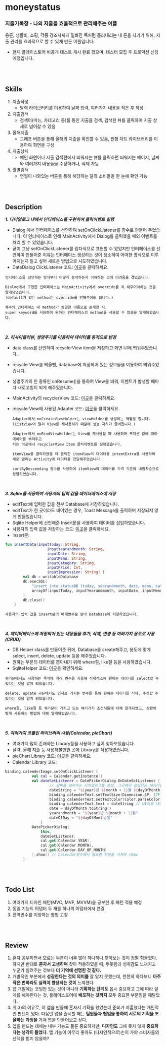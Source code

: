 # moneystatus

### 지출기록장 - 나의 지출을 효율적으로 관리해주는 어플
용돈, 생활비, 쇼핑, 각종 경조사까지 밑빠진 독처럼 흘러내리는 내 돈을 지키기 위해, 지출 관리를 효과적으로 할 수 있게 만든 어플입니다.
* 현재 플레이스토어 비공개 테스트 게시 완료 했으며, 테스터 모집 후 프로덕션 신청 예정입니다.

<br><br>

__Skills__
---
1. 지출작성
    - 달력 라이브러리를 이용하여 날짜 입력, 여러가지 내용을 적은 후 작성
2. 지출검색
    - 검색어(메뉴, 카테고리 등)를 통한 지출을 검색, 검색한 뷰를 클릭하여 지출 상세로 넘어갈 수 있음
3. 올해지출
    - 그래프 버튼을 통해 올해의 지출을 확인할 수 있음, 원형 차트 라이브러리를 이용하여 화면을 구성
4. 지출상세
    - 메인 화면이나 지출 검색란에서 띄워지는 뷰를 클릭하면 띄워지는 페이지, 날짜와 여러가지 내용들을 수정하거나, 삭제 가능
5. 월별검색
    - 연월이 나와있는 버튼을 통해 해당하는 달의 소비들을 한 눈에 확인 가능

<br><br>

__Description__
---

___1. 다이얼로그 내에서 인터페이스를 구현하여 클릭이벤트 실행___
- Dialog 에서 인터페이스를 선언하여 setOnClickListener를 함수로 만들어 주었습니다. 이 인터페이스로 인해 MainActivity에서 Dialog를 클릭했을 때의 이벤트를 처리 할 수 있었습니다.
- 굳이 그냥 setOnClickListener를 람다식으로 표현할 수 있었지만 인터페이스를 선언하여 만들어준 이유는 인터페이스 생성하는 것이 생소하여 어떠한 방식으로 이루어지는지 알고 싶어 새로운 방법으로 시도하였습니다.
- DateDialog ClickListener 코드: [이곳](https://github.com/JunHyeok0205/moneystatus/blob/master/app/src/main/java/com/JunHyeok0205/portfolio/moneystatus/DateDialog.kt)을 클릭하세요.

```
인터페이스를 선언하는 방식부터 어떻게 동작하는지 이해하는 것에 어려움을 겪었습니다.
```
```
Dialog에서 구현한 인터페이스는 MainActivity에서 override를 꼭 해주어야하는 것을 알게되었습니다.
(default가 있는 method는 override를 안해주어도 됩니다.)
```
```
복수의 인터페이스 내 method가 동일한 이름으로 존재할 시,
super keyword를 사용하여 원하는 인터페이스의 method를 사용할 수 있음을 알게되었습니다.
```


<br>


___2. 리사이클러뷰, 생명주기를 이용하여 데이터를 동적으로 변경___
- data class를 선언하여 recyclerView item을 저장하고 화면 UI에 띄워주었습니다.
- recyclerView를 띄울땐, database에 저장되어 있는 정보들을 이용하여 띄워주었습니다.
- 생명주기의 한 종류인 onResume()을 통하여 View를 띄워, 이벤트가 발생할 때마다 새로고침이 되게 해주었습니다.
- MainActivity의 recyclerView 코드: [이곳](https://github.com/JunHyeok0205/moneystatus/blob/master/app/src/main/java/com/JunHyeok0205/portfolio/moneystatus/MainActivity.kt)을 클릭하세요.
- recyclerView에 사용된 Adapter 코드: [이곳](https://github.com/JunHyeok0205/moneystatus/blob/master/app/src/main/java/com/JunHyeok0205/portfolio/moneystatus/ItemAdapter.kt)을 클릭하세요.

   ```
   Adapter에서 onCreateViewHolder는 viewHolder를 생성하는 역할을 합니다.
   (ListView와 달리 View를 재사용하기 때문에 성능 저하가 줄어듭니다.)
   ```
   ```
   Adapter에서 onBindViewHolder는 View를 재사용할 때 사용하며 포지션 값에 따라 데이터를 뿌려주고
   저는 이곳에서 recyclerView Item 클릭이벤트를 실행했습니다.
   ```
   ```
   itemView를 클릭하였을 때 클릭한 itemView의 데이터를 intentExtra를 사용하여 새로 열리는 Activity에 데이터를 전달해주었습니다.
   ```
   ```
   sortByDescending 함수를 사용하여 itemView의 데이터를 가격 기준의 내림차순으로 정렬하였습니다.
   ```


<br>


___3. Sqlite를 사용하여 사용자의 입력 값을 데이터베이스에 저장___
- editText에 입력한 값을 전부 Database에 저장하였습니다.
- editText가 한 곳이라도 비어있는 경우, Toast Message를 출력하며 저장되지 않게 만들었습니다.
- Sqlite Helper에 선언해준 Insert문을 사용하여 데이터를 삽입하였습니다.
- 사용자의 입력 값을 저장하는 코드: [이곳](https://github.com/JunHyeok0205/moneystatus/blob/master/app/src/main/java/com/JunHyeok0205/portfolio/moneystatus/MoneySpendingWrite.kt)을 클릭하세요.
- Insert문:
```kotlin
fun insertData(inputToday: String,
                   inputYearandmonth: String,
                   inputDate: String,
                   inputMenu: String,
                   inputCategory: String,
                   inputPrice: Int,
                   inputImpression: String) {
        val db = writableDatabase
        db.execSQL(
            "insert into statusDB (today, yearandmonth, date, menu, category, price, impression) values (?,?,?,?,?,?,?)",
            arrayOf(inputToday, inputYearandmonth, inputDate, inputMenu, inputCategory, inputPrice, inputImpression)
        )
        db.close()
    }
```
    사용자의 입력 값을 insert문의 매개변수로 받아 Database에 저장하였습니다.


<br>


___4. 데이터베이스에 저장되어 있는 내용들을 추가, 삭제, 변경 등 여러가지 용도로 사용(CRUD)___
- DB Helper class를 만들어준 뒤에, Database를 create해주고, 용도에 맞게 select, insert, delete, update 등을 해주었습니다.
- 원하는 부분의 데이터를 뽑아내기 위해 where절, like절 등을 사용하였습니다.
- SqliteHelper 코드: [이곳](https://github.com/JunHyeok0205/moneystatus/blob/master/app/src/main/java/com/JunHyeok0205/portfolio/moneystatus/DBHelper.kt)을 확인하세요.

```
쿼리문에서도 사용하는 목적에 따라 변수를 사용해 적재적소에 원하는 데이터를 select할 수 있다는 것을 알게 되었습니다.
```
```
delete, update 구문에서도 인자로 가지는 변수를 통해 원하는 데이터를 삭제, 수정할 수 있다는 것을 알게 되었습니다.
```
```
where절, like절 등 쿼리문이 가지고 있는 여러가지 조건식들에 대해 알게되었고, 상황에 맞게 사용하는 방법에 대해 알게되었습니다.
```


<br>


___5. 여러가지 코틀린 라이브러리 사용(Calendar, pieChart)___
- 여러가지 많이 존재하는 Library등을 사용하고 싶어 찾아보았습니다.
- 달력, 올해 지출 등 사용해볼만한 곳에 Library를 적용하였습니다.
- pieChart Library 코드: [이곳](https://github.com/JunHyeok0205/moneystatus/blob/master/app/src/main/java/com/JunHyeok0205/portfolio/moneystatus/GraphActivity.kt)을 클릭하세요.
- Calendar Library 코드: 
```kotlin
binding.calenderImage.setOnClickListener {
            val cal = Calendar.getInstance()
            val dateSetListener = DatePickerDialog.OnDateSetListener { view, year, month, dayOfMonth ->
                    // 날짜를 보여주는 다이얼로그를 생성, 그곳에서 삽입되는 데이터들을 view, year, month, dayOfMonth의 순서대로 dateSetListenter에 적용
                    dateString = "${year}년 ${month + 1}월 ${dayOfMonth}일"
                    binding.calenderText.setTextSize(Dimension.SP, 17F) // 달력 선택하고 날짜가 텍스트로 나올 때 크기 조정
                    binding.calenderText.setTextColor(Color.parseColor("#000000")) // 색 변경(검은색)
                    binding.calenderText.text = dateString // UI파일 내에 텍스트를 해당하는 날짜로 변경
                    date = dayOfMonth.toString()
                    yearandmonth = "${year}년 ${month + 1}월"
                    dateOfDay = "${dayOfMonth}일"
                }
            DatePickerDialog(
                this,
                dateSetListener,
                cal.get(Calendar.YEAR),
                cal.get(Calendar.MONTH),
                cal.get(Calendar.DAY_OF_MONTH)
            ).show() // Calendar함수에서 필요한 부분을 가져와 show
        }

```


<br><br>


__Todo List__
---
1. 여러가지 디자인 패턴(MVC, MVP, MVVM)을 공부한 후 패턴 적용 예정
2. 동일 기능의 어댑터 두 개를 하나의 어댑터에서 연결
3. 전역변수를 지양하는 방법 고찰


<br><br>


__Review__
---
1. 혼자 공부하면서 모르는 부분이 너무 많아 하나하나 찾아보는 것이 정말 힘들었다. 하지만 반대로 __혼자서 고생하며__ 찾아 적용하였을 때, 뿌듯함과 성취감도 느껴지고 누군가 알려주는 것보다 __더 기억에 선명한 것 같다.__
2. 개발적인 부분에서 __성장한다는 것의 의미를__ 잘 알지 못했는데, 천천히 하다보니 __아주 작은 변화라도 실력이 향상되는 것이__ 느껴졌다.
3. 앱 개발에는 코딩만 있는 것이 아니라 __기획하는 단계도__ 몹시 중요하고 그에 따라 설계를 해야한다는 것, 플레이스토어에 __배포하는 것까지__ 모두 중요한 부분임을 깨달았다.
4. 위 3)의 이유로, 이 앱을 만들때 혼자서 기획을 했었는데 준비가 미흡했다는 개인적인 판단이 있다. 다음번 앱을 출시할 때는 __팀원들과 협업을 통하여 서로의 기획을 조율하는 과정을__ 거쳐 앱을 만들어보고 싶다.
5. 앱을 만드는 데에는 내부 기능도 물론 중요하지만, __디자인도__ 그에 못지 않게 __중요하다는 생각이 들었다.__ 앱 기능이 아무리 좋아도 (디자인적으로)손이 가야 소비자들의 선택을 받지 않을까?
